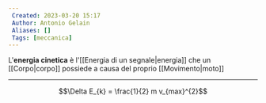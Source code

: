 ```yaml
---
 Created: 2023-03-20 15:17
 Author: Antonio Gelain
 Aliases: []
 Tags: [meccanica]
---
```


L'**energia cinetica** è l'[[Energia di un segnale|energia]] che un [[Corpo|corpo]] possiede a causa del proprio [[Movimento|moto]]

---

$$\Delta E_{k} = \frac{1}{2} m v_{max}^{2}$$